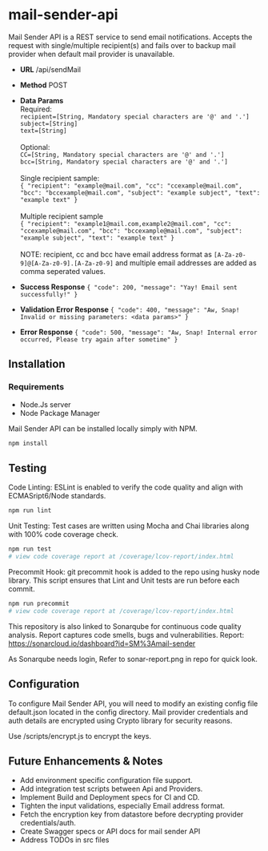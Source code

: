 # mail-sender-api

Mail Sender API is a REST service to send email notifications. 
Accepts the request with single/multiple recipient(s) and fails over to backup mail provider when default mail provider is unavailable.

* **URL**
/api/sendMail

* **Method**
POST

* **Data Params**
<br />Required:<br />
`recipient=[String, Mandatory special characters are '@' and '.']`<br />
`subject=[String]`<br />
`text=[String]`<br /><br />
Optional:<br />
`CC=[String, Mandatory special characters are '@' and '.']`<br />
`bcc=[String, Mandatory special characters are '@' and '.']`<br /><br />
Single recipient sample: <br />
`{
    "recipient": "example@mail.com",
    "cc": "ccexample@mail.com",
    "bcc": "bccexample@mail.com",
    "subject": "example subject",
	"text": "example text"
}`
<br /><br />Multiple recipient sample<br />
`{
    "recipient": "example1@mail.com,example2@mail.com",
    "cc": "ccexample@mail.com",
    "bcc": "bccexample@mail.com",
    "subject": "example subject",
	"text": "example text"
}`
<br /><br />NOTE: recipient, cc and bcc have email address format as `[A-Za-z0-9]@[A-Za-z0-9].[A-Za-z0-9]` and multiple email addresses are added as comma seperated values.

* **Success Response**
`{
    "code": 200,
    "message": "Yay! Email sent successfully!"
}`

* **Validation Error Response**
`{
    "code": 400,
    "message": "Aw, Snap! Invalid or missing parameters: <data params>"
}`

* **Error Response**
`{
    "code": 500,
    "message": "Aw, Snap! Internal error occurred, Please try again after sometime"
}`

## Installation
### Requirements
* Node.Js server
* Node Package Manager

Mail Sender API can be installed locally simply with NPM.
```bash
npm install
```

## Testing
Code Linting: ESLint is enabled to verify the code quality and align with ECMASript6/Node standards.
```bash
npm run lint
```

Unit Testing: Test cases are written using Mocha and Chai libraries along with 100% code coverage check.
```bash
npm run test
# view code coverage report at /coverage/lcov-report/index.html
```

Precommit Hook: git precommit hook is added to the repo using husky node library. This script ensures that Lint and Unit tests are run before each commit.
```bash
npm run precommit
# view code coverage report at /coverage/lcov-report/index.html
```

This repository is also linked to Sonarqube for continuous code quality analysis. Report captures code smells, bugs and vulnerabilities.
Report: https://sonarcloud.io/dashboard?id=SM%3Amail-sender

As Sonarqube needs login, Refer to sonar-report.png in repo for quick look.

## Configuration
To configure Mail Sender API, you will need to modify an existing config file default.json located in the config directory.
Mail provider credentials and auth details are encrypted using Crypto library for security reasons.

Use /scripts/encrypt.js to encrypt the keys.

## Future Enhancements & Notes
* Add environment specific configuration file support.
* Add integration test scripts between Api and Providers.
* Implement Build and Deployment specs for CI and CD.
* Tighten the input validations, especially Email address format.
* Fetch the encryption key from datastore before decrypting provider credentials/auth.
* Create Swagger specs or API docs for mail sender API
* Address TODOs in src files
